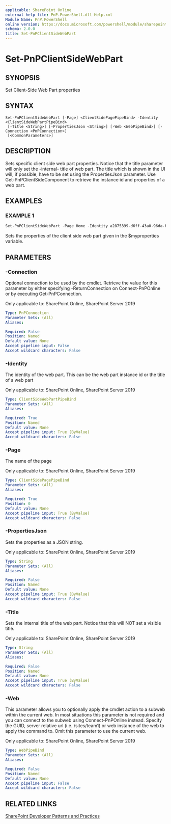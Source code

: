 ```yaml
---
applicable: SharePoint Online
external help file: PnP.PowerShell.dll-Help.xml
Module Name: PnP.PowerShell
online version: https://docs.microsoft.com/powershell/module/sharepoint-pnp/set-pnpclientsidewebpart
schema: 2.0.0
title: Set-PnPClientSideWebPart
---
```


# Set-PnPClientSideWebPart

## SYNOPSIS
Set Client-Side Web Part properties

## SYNTAX

```
Set-PnPClientSideWebPart [-Page] <ClientSidePagePipeBind> -Identity <ClientSideWebPartPipeBind>
 [-Title <String>] [-PropertiesJson <String>] [-Web <WebPipeBind>] [-Connection <PnPConnection>]
 [<CommonParameters>]
```

## DESCRIPTION
Sets specific client side web part properties. Notice that the title parameter will only set the -internal- title of web part. The title which is shown in the UI will, if possible, have to be set using the PropertiesJson parameter. Use Get-PnPClientSideComponent to retrieve the instance id and properties of a web part.

## EXAMPLES

### EXAMPLE 1
```powershell
Set-PnPClientSideWebPart -Page Home -Identity a2875399-d6ff-43a0-96da-be6ae5875f82 -PropertiesJson $myproperties
```

Sets the properties of the client side web part given in the $myproperties variable.

## PARAMETERS

### -Connection
Optional connection to be used by the cmdlet. Retrieve the value for this parameter by either specifying -ReturnConnection on Connect-PnPOnline or by executing Get-PnPConnection.

Only applicable to: SharePoint Online, SharePoint Server 2019

```yaml
Type: PnPConnection
Parameter Sets: (All)
Aliases:

Required: False
Position: Named
Default value: None
Accept pipeline input: False
Accept wildcard characters: False
```

### -Identity
The identity of the web part. This can be the web part instance id or the title of a web part

Only applicable to: SharePoint Online, SharePoint Server 2019

```yaml
Type: ClientSideWebPartPipeBind
Parameter Sets: (All)
Aliases:

Required: True
Position: Named
Default value: None
Accept pipeline input: True (ByValue)
Accept wildcard characters: False
```

### -Page
The name of the page

Only applicable to: SharePoint Online, SharePoint Server 2019

```yaml
Type: ClientSidePagePipeBind
Parameter Sets: (All)
Aliases:

Required: True
Position: 0
Default value: None
Accept pipeline input: True (ByValue)
Accept wildcard characters: False
```

### -PropertiesJson
Sets the properties as a JSON string.

Only applicable to: SharePoint Online, SharePoint Server 2019

```yaml
Type: String
Parameter Sets: (All)
Aliases:

Required: False
Position: Named
Default value: None
Accept pipeline input: True (ByValue)
Accept wildcard characters: False
```

### -Title
Sets the internal title of the web part. Notice that this will NOT set a visible title.

Only applicable to: SharePoint Online, SharePoint Server 2019

```yaml
Type: String
Parameter Sets: (All)
Aliases:

Required: False
Position: Named
Default value: None
Accept pipeline input: True (ByValue)
Accept wildcard characters: False
```

### -Web
This parameter allows you to optionally apply the cmdlet action to a subweb within the current web. In most situations this parameter is not required and you can connect to the subweb using Connect-PnPOnline instead. Specify the GUID, server relative url (i.e. /sites/team1) or web instance of the web to apply the command to. Omit this parameter to use the current web.

Only applicable to: SharePoint Online, SharePoint Server 2019

```yaml
Type: WebPipeBind
Parameter Sets: (All)
Aliases:

Required: False
Position: Named
Default value: None
Accept pipeline input: False
Accept wildcard characters: False
```

## RELATED LINKS

[SharePoint Developer Patterns and Practices](https://aka.ms/sppnp)